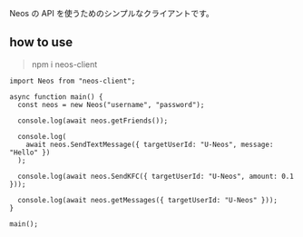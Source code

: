 Neos の API を使うためのシンプルなクライアントです。

## how to use

> npm i neos-client

```
import Neos from "neos-client";

async function main() {
  const neos = new Neos("username", "password");

  console.log(await neos.getFriends());

  console.log(
    await neos.SendTextMessage({ targetUserId: "U-Neos", message: "Hello" })
  );

  console.log(await neos.SendKFC({ targetUserId: "U-Neos", amount: 0.1 }));

  console.log(await neos.getMessages({ targetUserId: "U-Neos" }));
}

main();
```
